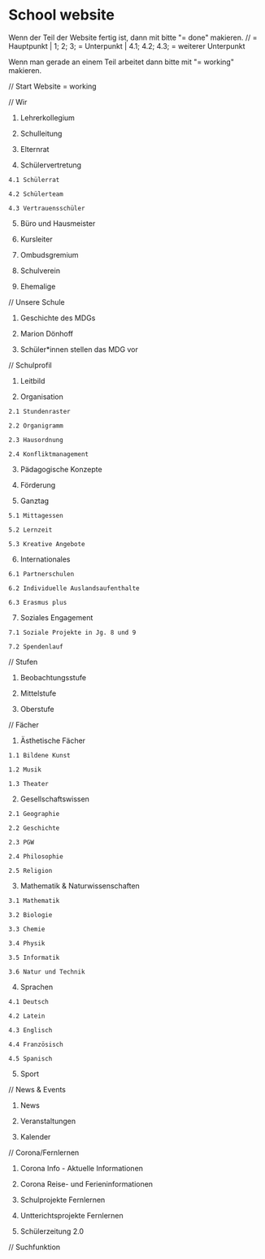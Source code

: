 # School website

Wenn der Teil der Website fertig ist, dann mit bitte "= done" makieren. // = Hauptpunkt | 1; 2; 3; = Unterpunkt | 4.1; 4.2; 4.3; = weiterer Unterpunkt 

Wenn man gerade an einem Teil arbeitet dann bitte mit "= working" makieren.

// Start Website = working

// Wir 

  1. Lehrerkollegium 

  2. Schulleitung

  3. Elternrat

  4. Schülervertretung

    4.1 Schülerrat 

    4.2 Schülerteam

    4.3 Vertrauensschüler 

  5. Büro und Hausmeister

  6. Kursleiter

  7. Ombudsgremium

  8. Schulverein

  9. Ehemalige

// Unsere Schule

  1. Geschichte des MDGs

  2. Marion Dönhoff

  3. Schüler*innen stellen das MDG vor

// Schulprofil

  1. Leitbild

  2. Organisation

    2.1 Stundenraster

    2.2 Organigramm

    2.3 Hausordnung

    2.4 Konfliktmanagement

  3. Pädagogische Konzepte

  4. Förderung

  5. Ganztag

    5.1 Mittagessen

    5.2 Lernzeit

    5.3 Kreative Angebote

  6. Internationales

    6.1 Partnerschulen

    6.2 Individuelle Auslandsaufenthalte

    6.3 Erasmus plus

  7. Soziales Engagement

    7.1 Soziale Projekte in Jg. 8 und 9

    7.2 Spendenlauf

// Stufen

  1. Beobachtungsstufe

  2. Mittelstufe

  3. Oberstufe

// Fächer

  1. Ästhetische Fächer

    1.1 Bildene Kunst

    1.2 Musik

    1.3 Theater

  2. Gesellschaftswissen

    2.1 Geographie 

    2.2 Geschichte

    2.3 PGW

    2.4 Philosophie

    2.5 Religion

  3. Mathematik & Naturwissenschaften

    3.1 Mathematik

    3.2 Biologie

    3.3 Chemie

    3.4 Physik

    3.5 Informatik

    3.6 Natur und Technik

  4. Sprachen

    4.1 Deutsch

    4.2 Latein

    4.3 Englisch

    4.4 Französisch

    4.5 Spanisch

  5. Sport

// News & Events

  1. News

  2. Veranstaltungen

  3. Kalender

// Corona/Fernlernen

  1. Corona Info - Aktuelle Informationen

  2. Corona Reise- und Ferieninformationen

  3. Schulprojekte Fernlernen

  4. Untterichtsprojekte Fernlernen

  5. Schülerzeitung 2.0

// Suchfunktion
